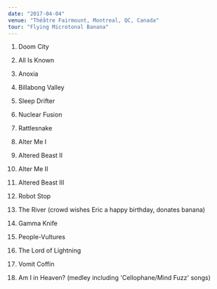```yaml
---
date: "2017-04-04"
venue: "Théâtre Fairmount, Montreal, QC, Canada"
tour: "Flying Microtonal Banana"
---
```



 1. Doom City

 2. All Is Known

 3. Anoxia

 4. Billabong Valley

 5. Sleep Drifter

 6. Nuclear Fusion

 7. Rattlesnake

 8. Alter Me I

 9. Altered Beast II

10. Alter Me II

11. Altered Beast III

12. Robot Stop

13. The River
    (crowd wishes Eric a happy birthday, donates banana)

14. Gamma Knife

15. People-Vultures

16. The Lord of Lightning

17. Vomit Coffin

18. Am I in Heaven?
    (medley including 'Cellophane/Mind Fuzz' songs)


